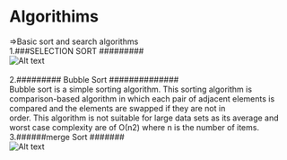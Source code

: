 # Algorithims
=>Basic sort and search algorithms</br>
1.###SELECTION SORT #########</br>
![Alt text](https://www.tutorialspoint.com/data_structures_algorithms/images/selection_sort.jpg)</br>
</br>
2.######### Bubble Sort ##############</br>
Bubble sort is a simple sorting algorithm. This sorting algorithm is comparison-based algorithm in which each pair of adjacent elements is compared and the elements are swapped if they are not in</br> order. This algorithm is not suitable for large data sets as its average and worst case complexity are of Ο(n2) where n is the number of items.
3.######merge Sort #######</br>
![Alt text](https://he-s3.s3.amazonaws.com/media/uploads/37deb43.jpg)</br>


